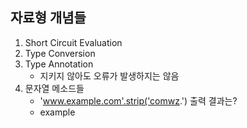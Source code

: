 
## 자료형 개념들
1. Short Circuit Evaluation
2. Type Conversion
3. Type Annotation
	- 지키지 않아도 오류가 발생하지는 않음
4. 문자열 메소드들
	- 'www.example.com'.strip('comwz.') 출력 결과는?
	- example

